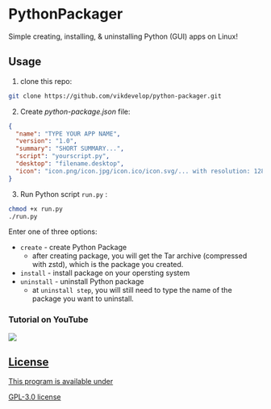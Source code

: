 # PythonPackager
Simple creating, installing, & uninstalling Python (GUI) apps on Linux!

## Usage
1. clone this repo:
```bash
git clone https://github.com/vikdevelop/python-packager.git
```

2. Create *python-package.json* file:
```json
{
  "name": "TYPE YOUR APP NAME",
  "version": "1.0",
  "summary": "SHORT SUMMARY...",
  "script": "yourscript.py",
  "desktop": "filename.desktop",
  "icon": "icon.png/icon.jpg/icon.ico/icon.svg/... with resolution: 128x128"
}
```
3. Run Python script `run.py` :
```bash
chmod +x run.py
./run.py
```
Enter one of three options:
 - `create` - create Python Package
    - after creating package, you will get the Tar archive (compressed with zstd), which is the package you created.
 - `install` - install package on your opersting system
 - `uninstall` - uninstall Python package
   - at `uninstall step`, you will still need to type the name of the package you want to uninstall.



  <h3>Tutorial on YouTube</h3>
  <a href=https://www.youtube.com/watch?v=e68fPIFLJFw><img src=https://i9.ytimg.com/vi/e68fPIFLJFw/mqdefault.jpg?v=61ed27c7&sqp=CKTVtI8G&rs=AOn4CLC3mIKOuyoVs2fi8r0NQxFfYSd9YA>


  <h2>License</h2>
  <p>This program is available under</p><a href=https://github.com/vikdevelop/python-packager/blob/main/LICENSE>GPL-3.0 license</a>
